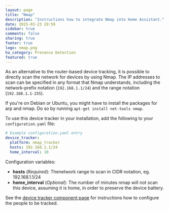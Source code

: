 ```yaml
---
layout: page
title: "Nmap"
description: "Instructions how to integrate Nmap into Home Assistant."
date: 2015-03-23 19:59
sidebar: true
comments: false
sharing: true
footer: true
logo: nmap.png
ha_category: Presence Detection
featured: true
---
```



As an alternative to the router-based device tracking, it is possible to directly scan the network for devices by using Nmap. The IP addresses to scan can be specified in any format that Nmap understands, including the network-prefix notation (`192.168.1.1/24`) and the range notation (`192.168.1.1-255`).

If you're on Debian or Ubuntu, you might have to install the packages for arp and nmap. Do so by running `apt-get install net-tools nmap`.

To use this device tracker in your installation, add the following to your `configuration.yaml` file:

```yaml
# Example configuration.yaml entry
device_tracker:
  platform: nmap_tracker
  hosts: 192.168.1.1/24
  home_interval: 10
```

Configuration variables:

- **hosts** (*Required*): Thenetwork range to scan in CIDR notation, eg. 192.168.1.1/24
- **home_interval** (*Optional*): The number of minutes nmap will not scan this device, assuming it is home, in order to preserve the device battery.

See the [device tracker component page](/components/device_tracker/) for instructions how to configure the people to be tracked.
